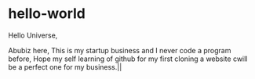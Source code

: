 # hello-world

Hello Universe, 

Abubiz here, This is my startup business and I never code a program before, Hope my self learning of github for my first cloning a website cwill be a perfect one for my business.||
